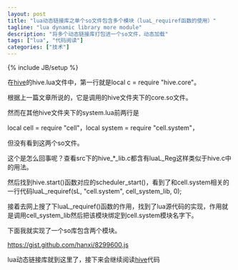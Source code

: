 ```yaml
---
layout: post
title: "lua动态链接库之单个so文件包含多个模块（luaL_requiref函数的使用）"
tagline: "lua dynamic library more module"
description: "将多个动态链接库打包进一个so文件，动态加载"
tags: ["lua", "代码阅读"]
categories: ["技术"]
---
```

{% include JB/setup %}


在[hive][]的hive.lua文件中，第一行就是local c = require "hive.core"。

根据上一篇文章所说的，它是调用的hive文件夹下的core.so文件。

然而在其他hive文件夹下的system.lua前两行是

local cell = require "cell"，local system = require "cell.system"，

但没有看到这两个so文件。

这个是怎么回事呢？查看src下的hive_*_lib.c都含有luaL_Reg这样类似于hive.c中的用法。

然后找到hive.start()函数对应的scheduler_start()，看到了和cell.system相关的一行代码luaL_requiref(sL, "cell.system", cell_system_lib, 0);

接着去网上搜了下luaL_requiref()函数的作用，找到了lua源代码的实现，作用就是调用cell_system_lib然后把该模块绑定到cell.system模块名字下。

下面我就实现了一个so库包含两个模块。

https://gist.github.com/hanxi/8299600.js

lua动态链接库就到这里了，接下来会继续阅读[hive][]代码

[hive]: https://github.com/cloudwu/hive
